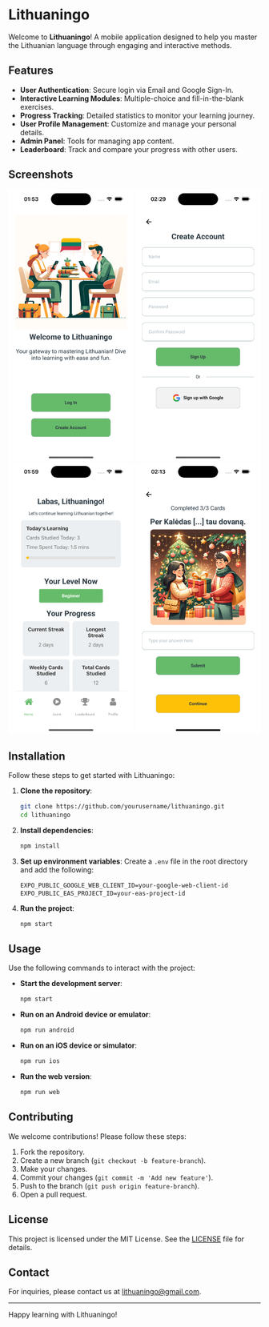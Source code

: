 # Lithuaningo

Welcome to **Lithuaningo**! A mobile application designed to help you master the Lithuanian language through engaging and interactive methods.

## Features

- **User Authentication**: Secure login via Email and Google Sign-In.
- **Interactive Learning Modules**: Multiple-choice and fill-in-the-blank exercises.
- **Progress Tracking**: Detailed statistics to monitor your learning journey.
- **User Profile Management**: Customize and manage your personal details.
- **Admin Panel**: Tools for managing app content.
- **Leaderboard**: Track and compare your progress with other users.

## Screenshots

<p align="center">
  <img src="assets/images/welcome_screen.png" alt="Welcome Screen" width="250" />
  <img src="assets/images/signup_screen.png" alt="Signup Screen" width="250" />
  <img src="assets/images/dashboard.png" alt="Dashboard" width="250" />
  <img src="assets/images/study_card.png" alt="Study Card" width="250" />
</p>

## Installation

Follow these steps to get started with Lithuaningo:

1. **Clone the repository**:

   ```bash
   git clone https://github.com/yourusername/lithuaningo.git
   cd lithuaningo
   ```

2. **Install dependencies**:

   ```bash
   npm install
   ```

3. **Set up environment variables**:
   Create a `.env` file in the root directory and add the following:

   ```env
   EXPO_PUBLIC_GOOGLE_WEB_CLIENT_ID=your-google-web-client-id
   EXPO_PUBLIC_EAS_PROJECT_ID=your-eas-project-id
   ```

4. **Run the project**:
   ```bash
   npm start
   ```

## Usage

Use the following commands to interact with the project:

- **Start the development server**:

  ```bash
  npm start
  ```

- **Run on an Android device or emulator**:

  ```bash
  npm run android
  ```

- **Run on an iOS device or simulator**:

  ```bash
  npm run ios
  ```

- **Run the web version**:
  ```bash
  npm run web
  ```

## Contributing

We welcome contributions! Please follow these steps:

1. Fork the repository.
2. Create a new branch (`git checkout -b feature-branch`).
3. Make your changes.
4. Commit your changes (`git commit -m 'Add new feature'`).
5. Push to the branch (`git push origin feature-branch`).
6. Open a pull request.

## License

This project is licensed under the MIT License. See the [LICENSE](LICENSE) file for details.

## Contact

For inquiries, please contact us at [lithuaningo@gmail.com](mailto:lithuaningo@gmail.com).

---

Happy learning with Lithuaningo!
